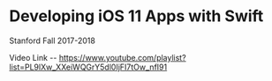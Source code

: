 # Developing iOS 11 Apps with Swift 

Stanford Fall 2017-2018 

Video Link -- https://www.youtube.com/playlist?list=PL9lXw_XXeiWQGrY5dl0IjFI7tOw_nfI91
